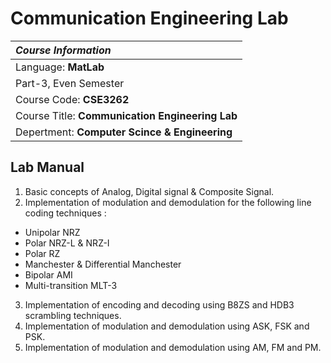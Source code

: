 # Communication Engineering Lab

| 	***Course Information***	 | 	
| 	:-----	 | 	
| 	Language: **MatLab**	| 	
| 	Part-3, Even Semester	|  
| 	Course Code: **CSE3262**	| 	 
| 	Course Title: **Communication Engineering Lab**	| 
| 	Depertment: **Computer Scince & Engineering**	| 

## Lab Manual

1. Basic concepts of Analog, Digital signal & Composite Signal.
2. Implementation of modulation and demodulation for the following line coding techniques :
  - Unipolar NRZ
  - Polar NRZ-L & NRZ-I
  - Polar RZ
  - Manchester & Differential Manchester
  - Bipolar AMI
  - Multi-transition MLT-3
3. Implementation of encoding and decoding using B8ZS and HDB3 scrambling techniques.
4. Implementation of modulation and demodulation using ASK, FSK and PSK.
5. Implementation of modulation and demodulation using AM, FM and PM.
